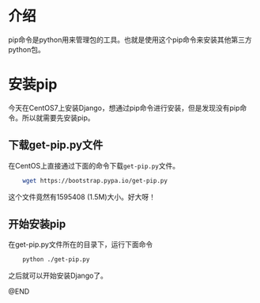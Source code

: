 # 介绍
pip命令是python用来管理包的工具。也就是使用这个pip命令来安装其他第三方python包。

# 安装pip

今天在CentOS7上安装Django，想通过pip命令进行安装，但是发现没有pip命令。所以就需要先安装pip。

## 下载get-pip.py文件

在CentOS上直接通过下面的命令下载`get-pip.py`文件。

```sh
    wget https://bootstrap.pypa.io/get-pip.py
```

这个文件竟然有1595408 (1.5M)大小。好大呀！

## 开始安装pip

在get-pip.py文件所在的目录下，运行下面命令
```sh
    python ./get-pip.py
```

之后就可以开始安装Django了。

@END